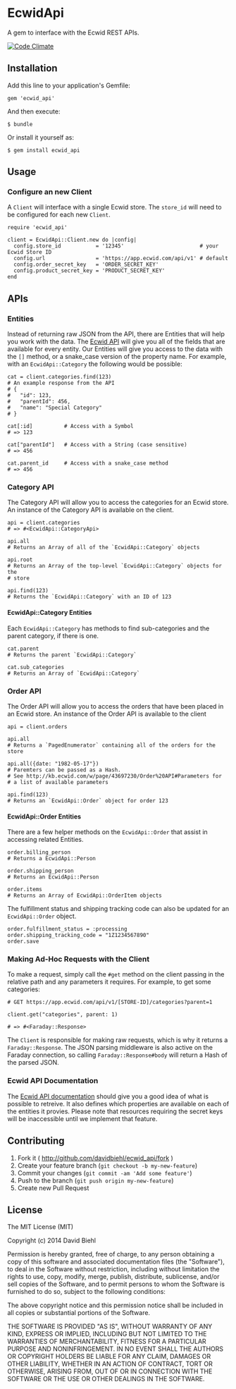 # EcwidApi

A gem to interface with the Ecwid REST APIs.

[![Code Climate](https://codeclimate.com/github/davidbiehl/ecwid_api.png)](https://codeclimate.com/github/davidbiehl/ecwid_api)

## Installation

Add this line to your application's Gemfile:

    gem 'ecwid_api'

And then execute:

    $ bundle

Or install it yourself as:

    $ gem install ecwid_api

## Usage

### Configure an new Client

A `Client` will interface with a single Ecwid store. The `store_id` will need
to be configured for each new `Client`.

    require 'ecwid_api'

    client = EcwidApi::Client.new do |config|
      config.store_id           = '12345'                        # your Ecwid Store ID
      config.url                = 'https://app.ecwid.com/api/v1' # default
      config.order_secret_key   = 'ORDER_SECRET_KEY'
      config.product_secret_key = 'PRODUCT_SECRET_KEY'
    end

## APIs

### Entities

Instead of returning raw JSON from the API, there are Entities that will help
you work with the data. The [Ecwid API](http://kb.ecwid.com/w/page/25232810/API)
will give you all of the fields that are available for every entity. Our
Entities will give you access to the data with the `[]` method, or a snake_case
version of the property name. For example, with an `EcwidApi::Category` the
following would be possible:

    cat = client.categories.find(123)
    # An example response from the API
    # {
    #   "id": 123,
    #   "parentId": 456,
    #   "name": "Special Category"
    # }

    cat[:id]          # Access with a Symbol
    # => 123

    cat["parentId"]   # Access with a String (case sensitive)
    # => 456

    cat.parent_id     # Access with a snake_case method
    # => 456

### Category API

The Category API will allow you to access the categories for an Ecwid store.
An instance of the Category API is available on the client.

    api = client.categories
    # => #<EcwidApi::CategoryApi>

    api.all
    # Returns an Array of all of the `EcwidApi::Category` objects

    api.root
    # Returns an Array of the top-level `EcwidApi::Category` objects for the
    # store

    api.find(123)
    # Returns the `EcwidApi::Category` with an ID of 123

#### EcwidApi::Category Entities

Each `EcwidApi::Category` has methods to find sub-categories and the
parent category, if there is one.

    cat.parent
    # Returns the parent `EcwidApi::Category`

    cat.sub_categories
    # Returns an Array of `EcwidApi::Category`

### Order API

The Order API will allow you to access the orders that have been placed in an
Ecwid store. An instance of the Order API is available to the client

    api = client.orders

    api.all
    # Returns a `PagedEnumerator` containing all of the orders for the store

    api.all({date: "1982-05-17"})
    # Paremters can be passed as a Hash.
    # See http://kb.ecwid.com/w/page/43697230/Order%20API#Parameters for
    # a list of available parameters

    api.find(123)
    # Returns an `EcwidApi::Order` object for order 123

#### EcwidApi::Order Entities

There are a few helper methods on the `EcwidApi::Order` that assist in accessing
related Entities.

    order.billing_person
    # Returns a EcwidApi::Person

    order.shipping_person
    # Returns an EcwidApi::Person

    order.items
    # Returns an Array of EcwidApi::OrderItem objects

The fulfillment status and shipping tracking code can also be updated for an
`EcwidApi::Order` object.

    order.fulfillment_status = :processing
    order.shipping_tracking_code = "1Z1234567890"
    order.save

### Making Ad-Hoc Requests with the Client

To make a request, simply call the `#get` method on the client passing in the
relative path and any parameters it requires.
For example, to get some categories:

    # GET https://app.ecwid.com/api/v1/[STORE-ID]/categories?parent=1

    client.get("categories", parent: 1)

    # => #<Faraday::Response>

The `Client` is responsible for making raw requests, which is why it returns
a `Faraday::Response`. The JSON parsing middleware is also active on the Faraday
connection, so calling `Faraday::Response#body` will return a Hash of the parsed
JSON.

### Ecwid API Documentation

The [Ecwid API documentation](http://kb.ecwid.com/w/page/25232810/API)
should give you a good idea of what is possible to retreive. It also defines
which properties are available on each of the entities it provies. Please note
that resources requiring the secret keys will be inaccessible until we implement
that feature.

## Contributing

1. Fork it ( http://github.com/davidbiehl/ecwid_api/fork )
2. Create your feature branch (`git checkout -b my-new-feature`)
3. Commit your changes (`git commit -am 'Add some feature'`)
4. Push to the branch (`git push origin my-new-feature`)
5. Create new Pull Request

## License

The MIT License (MIT)

Copyright (c) 2014 David Biehl

Permission is hereby granted, free of charge, to any person obtaining a copy
of this software and associated documentation files (the "Software"), to deal
in the Software without restriction, including without limitation the rights
to use, copy, modify, merge, publish, distribute, sublicense, and/or sell
copies of the Software, and to permit persons to whom the Software is
furnished to do so, subject to the following conditions:

The above copyright notice and this permission notice shall be included in
all copies or substantial portions of the Software.

THE SOFTWARE IS PROVIDED "AS IS", WITHOUT WARRANTY OF ANY KIND, EXPRESS OR
IMPLIED, INCLUDING BUT NOT LIMITED TO THE WARRANTIES OF MERCHANTABILITY,
FITNESS FOR A PARTICULAR PURPOSE AND NONINFRINGEMENT. IN NO EVENT SHALL THE
AUTHORS OR COPYRIGHT HOLDERS BE LIABLE FOR ANY CLAIM, DAMAGES OR OTHER
LIABILITY, WHETHER IN AN ACTION OF CONTRACT, TORT OR OTHERWISE, ARISING FROM,
OUT OF OR IN CONNECTION WITH THE SOFTWARE OR THE USE OR OTHER DEALINGS IN
THE SOFTWARE.

